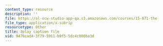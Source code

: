 ```yaml
---
content_type: resource
description: ''
file: https://ol-ocw-studio-app-qa.s3.amazonaws.com/courses/15-071-the-analytics-edge-spring-2017/9470cad43f795911b9f55dc4c000ba3d_Goi9xfybb80.vtt
file_type: application/x-subrip
resourcetype: Other
title: 3play caption file
uid: 9470cad4-3f79-5911-b9f5-5dc4c000ba3d
---
```

